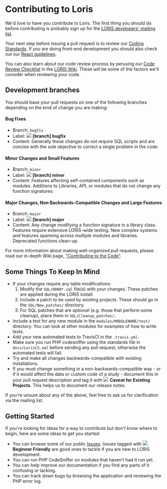 # Contributing to Loris

We'd love to have you contribute to Loris. The first thing you should do
before contributing is probably sign up for the [LORIS developers' mailing list](http://www.bic.mni.mcgill.ca/mailman/listinfo/loris-dev).

Your next step before issuing a pull request is to review our [Coding Standards](./docs/CodingStandards.md). If you are doing front-end development you should also check out our [React guidelines](./LORIS_react.README.md).

You can also learn about our code review process by perusing our [Code Review Checklist](https://github.com/aces/Loris/wiki/Code-Review-Checklist) in the [LORIS Wiki](https://github.com/aces/Loris/wiki). These will be some of the factors we'll consider when reviewing your code.

## Development branches

You should base your pull requests on one of the following branches depending on the kind of change you are making:

#### Bug Fixes
   - Branch: `bugfix`
   - Label: ![](https://via.placeholder.com/15/cc9966/000000?text=+) **[branch] bugfix**
   - Content: Generally these changes do not require SQL scripts and are concise with the sole objective to correct a single problem in the code.

#### Minor Changes and Small Features
   - Branch: `minor`
   - Label: ![](https://via.placeholder.com/15/996633/000000?text=+) **[branch] minor**
   - Content: Features affecting self-contained components such as modules. Additions to Libraries, API, or modules that do not change any function signatures. 

#### Major Changes, Non Backwards-Compatible Changes and Large Features
   - Branch: `major`
   - Label: ![](https://via.placeholder.com/15/4d3319/000000?text=+) **[branch] major**
   - Content: Any change modifying a function signature in a library class. Features require extensive LORIS-wide testing. New complex systems and features spanning across multiple modules and libraries. Deprecated functions clean-up.

For more information about making well-organized pull requests, please read our in-depth Wiki page, ["Contributing to the Code"](https://github.com/aces/Loris/wiki/Contributing-to-the-Code).


## Some Things To Keep In Mind

* If your changes require any table modifications:
    1. Modify the `SQL/0000*.sql` file(s) with your changes. These patches are applied during the LORIS install.
    2. Include a patch to be used by existing projects. These should go in the `SQL/New_patches/` directory. 
    3. For SQL patches that are _optional_ (e.g. those that perform some cleanup), place them in `SQL/Cleanup_patches/`.
* Include a test for any new module in the `modules/MODULENAME/test/`
  directory. You can look at other modules for examples of how to write tests.
* Add your new automated tests to TravisCI in the `.travis.yml`. 
* Make sure you run PHP codesniffer using the standards file in
  `docs/LorisCS.xml` before sending any pull request, otherwise the automated tests will fail.
* Try and make all changes backwards-compatible with existing installations. 
* If you must change something in a non-backwards-compatible way - or if it would affect the data or custom code of a study - document this in your pull request description and
  tag it with ![](https://via.placeholder.com/15/d4c5f9/000000?text=+) **Caveat for Existing Projects**. This helps us to document our release notes. 
  
If you're unsure about any of the above, feel free to ask us for clarification via the mailing list. 

## Getting Started

If you're looking for ideas for a way to contribute but don't know where to begin, here are some ideas to get you started:

* You can browse some of our public [Issues](https://github.com/aces/Loris/issues). Issues tagged with ![](https://via.placeholder.com/15/0e8a16/000000?text=+) **Beginner Friendly** are good ones to tackle if you are new to LORIS development.
* You can run PHP CodeSniffer on modules that haven't had it run yet.
* You can help improve our documentation if you find any parts of it confusing or
  lacking.
* You can track down bugs by browsing the application and reviewing the PHP error log.
